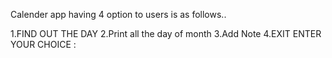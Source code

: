 Calender app having 4 option to users is as follows..

1.FIND OUT THE DAY
2.Print all the day of month
3.Add Note
4.EXIT ENTER YOUR CHOICE :
